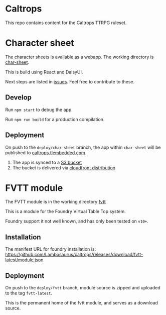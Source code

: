 # Caltrops

This repo contains content for the Caltrops TTRPG ruleset.

# Character sheet

The character sheets is available as a webapp. The working directory is [char-sheet](./char-sheet/).

This is build using React and DaisyUI.

Next steps are listed in [issues](https://github.com/Lambosaurus/caltrops/issues). Feel free to contribute to these.

## Develop

Run `npm start` to debug the app.

Run `npm run build` for a production compilation.

## Deployment

On push to the `deploy/char-sheet` branch, the app within `char-sheet` will be published to [caltrops.tlembedded.com](caltrops.tlembedded.com).

1. The app is synced to a [S3 bucket](http://caltrops-bucket.s3-website-ap-southeast-2.amazonaws.com/)
2. The bucket is delivered via [cloudfront distribution](https://d1k7birsgcogal.cloudfront.net)


# FVTT module

The FVTT module is in the working directory [fvtt](./fvtt/)

This is a module for the Foundry Virtual Table Top system.

Foundry support it not well known, and has only been tested on `v10+`.

## Installation

The manifest URL for foundry installation is: https://github.com/Lambosaurus/caltrops/releases/download/fvtt-latest/module.json

## Deployment

On push to the `deploy/fvtt` branch, module source is zipped and uploaded to the tag `fvtt-latest`.

This is the permanent home of the fvtt module, and serves as a download source.

